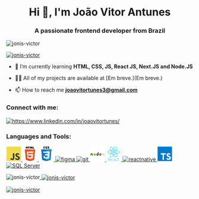 <h1 align="center">Hi 👋, I'm João Vitor Antunes</h1>
<h3 align="center">A passionate frontend developer from Brazil</h3>

<p align="left"> <img src="https://komarev.com/ghpvc/?username=jonis-victor&label=Profile%20views&color=0e75b6&style=flat" alt="jonis-victor" /> </p>

<p align="left"> <a href="https://github.com/ryo-ma/github-profile-trophy"><img src="https://github-profile-trophy.vercel.app/?username=jonis-victor" alt="jonis-victor" /></a> </p>

- 🌱 I’m currently learning **HTML, CSS, JS, React JS, Next.JS and Node.JS**

- 👨‍💻 All of my projects are available at [Em breve.](Em breve.)

- 📫 How to reach me **joaovitortunes3@gmail.com**

<h3 align="left">Connect with me:</h3>
<p align="left">
<a href="https://linkedin.com/in/https://www.linkedin.com/in/joaovitortunes/" target="blank"><img align="center" src="https://raw.githubusercontent.com/rahuldkjain/github-profile-readme-generator/master/src/images/icons/Social/linked-in-alt.svg" alt="https://www.linkedin.com/in/joaovitortunes/" height="30" width="40" /></a>
</p>

<h3 align="left">Languages and Tools:</h3>
<p align="left"> 
<a href="https://developer.mozilla.org/en-US/docs/Web/JavaScript" target="_blank" rel="noreferrer"> <img src="https://raw.githubusercontent.com/devicons/devicon/master/icons/javascript/javascript-original.svg" alt="javascript" width="40" height="40"/> </a>
<a href="https://www.w3.org/html/" target="_blank" rel="noreferrer"> <img src="https://raw.githubusercontent.com/devicons/devicon/master/icons/html5/html5-original-wordmark.svg" alt="html5" width="40" height="40"/>
<a href="https://www.w3schools.com/css/" target="_blank" rel="noreferrer"> <img src="https://raw.githubusercontent.com/devicons/devicon/master/icons/css3/css3-original-wordmark.svg" alt="css3" width="40" height="40"/> 
</a> <a href="https://www.figma.com/" target="_blank" rel="noreferrer"> <img src="https://www.vectorlogo.zone/logos/figma/figma-icon.svg" alt="figma" width="40" height="40"/> 
</a> <a href="https://git-scm.com/" target="_blank" rel="noreferrer"> <img src="https://www.vectorlogo.zone/logos/git-scm/git-scm-icon.svg" alt="git" width="40" height="40"/> </a> 
</a> <a href="https://nodejs.org" target="_blank" rel="noreferrer"> <img src="https://raw.githubusercontent.com/devicons/devicon/master/icons/nodejs/nodejs-original-wordmark.svg" alt="nodejs" width="40" height="40"/> 
<a href="https://reactjs.org/" target="_blank" rel="noreferrer"> <img src="https://raw.githubusercontent.com/devicons/devicon/master/icons/react/react-original-wordmark.svg" alt="react" width="40" height="40"/> 
</a> <a href="https://reactnative.dev/" target="_blank" rel="noreferrer"> <img src="https://reactnative.dev/img/header_logo.svg" alt="reactnative" width="40" height="40"/> 
</a> <a href="https://www.typescriptlang.org/" target="_blank" rel="noreferrer"> <img src="https://raw.githubusercontent.com/devicons/devicon/master/icons/typescript/typescript-original.svg" alt="typescript" width="40" height="40"/> </a> 
<a href="https://www.microsoft.com/pt-br/sql-server" target="_blank" rel="noreferrer"> <img src="https://lh3.googleusercontent.com/3VcVrDs6FXc_C6Sgnd_7YGNLIOupDSNTaPSpE2weu0fnULXKzPh2Knhh4WuVRQlf5sUFKjODYNDfMJ19Xvbaul5flVg0EuqpoLTKpSp55Bx6P88TwzIw3glzJJwfdlC9rpMflVdt6q9uohxqXIeXdrO3UyFGlD1f-bfXKC6kYWeSA2tPU3VAxGSDuYMcKAlnooKf4IEETPD7Mo_9vCKO3XbeL2nVAh0jmiOUSRdRWR1P6NJ7lO2x8Vqmz02qL2IvDHWIrod6YBBzbmM2HKDL52T0CeiJ6WVpHRb56ag6aafdDKK3JY2jcyktEFcff2iqQFzzwf2OEmzOseFOH9qZOT-JZ12tsu9i1TZbuBUAKncUAMNXsHqtzSK_G6lEFskz5uBSZCs9temn7iS9JTAlR8SSkKQXRgQ43kWZW8WdzrhY-ZdIbfv-8g6EzjfPxh__gJIhiO7Iur-HlouFvnIq8YJFB-Uc3KCtOQtC0w3aevvtBmSCwOK7jw14xdV41u6336O08Tfdw_pypMKM6hZ2Rh_EgbJNjmYAAYY69nryP4gioXwwTWFqPXR4akligwVFEFvQpqzNuLVkuxMJaKMttLM_qpjh4p9Fm3zTvFCCnfb0mtK8CqDvOxpnZR7WXPujplBR5JZLw4RNjTmiIgQu2-N63uxu978J_LXs6GJdxcgMiyfAOiy5fGyJZNbs3-Y1GdMWTxyY_7VlBMomJr0vXcypRNWExxN7min7zagePTF3eqNrjbSSbDIuzr6Y2XMVJOBr6nWCVHeqI9Y0oYLS1pZlgJVk1dm-41cxDn7JqIsgNXKtsLgVN11nwknP_9b8sPa656j0xuCES8UWh6mbev_PNUFWRtzV7aN3ip6ecTLkvwHUv4BuuOEb53dLsadsUnW6SQNdkGv2TYRstKrUYx-Pis0C0IvyPtk0hythbzM-=s48-no?authuser=0" alt="SQL Server" width="40" height="40" />

<p><img align="left" src="https://github-readme-stats.vercel.app/api/top-langs?username=jonis-victor&show_icons=true&locale=en&layout=compact" alt="jonis-victor" /></p>

<p>&nbsp;<img align="center" src="https://github-readme-stats.vercel.app/api?username=jonis-victor&show_icons=true&locale=en" alt="jonis-victor" /></p>

<p><img align="center" src="https://github-readme-streak-stats.herokuapp.com/?user=jonis-victor&" alt="jonis-victor" /></p>
